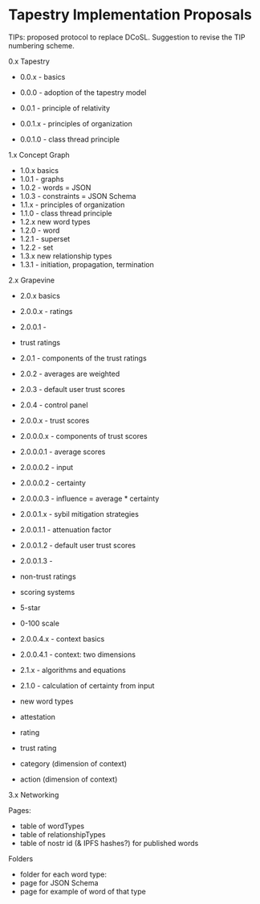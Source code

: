 Tapestry Implementation Proposals
=====

TIPs: proposed protocol to replace DCoSL. Suggestion to revise the TIP numbering scheme.

0.x Tapestry
- 0.0.x - basics
- 0.0.0 - adoption of the tapestry model
- 0.0.1 - principle of relativity

- 0.0.1.x - principles of organization
- 0.0.1.0 - class thread principle

1.x Concept Graph
- 1.0.x basics
- 1.0.1 - graphs
- 1.0.2 - words = JSON
- 1.0.3 - constraints = JSON Schema
- 1.1.x - principles of organization
- 1.1.0 - class thread principle
- 1.2.x new word types
- 1.2.0 - word
- 1.2.1 - superset
- 1.2.2 - set
- 1.3.x new relationship types
- 1.3.1 - initiation, propagation, termination

2.x Grapevine
- 2.0.x basics
- 2.0.0.x - ratings
- 2.0.0.1 -
- trust ratings
- 2.0.1 - components of the trust ratings
- 2.0.2 - averages are weighted
- 2.0.3 - default user trust scores
- 2.0.4 - control panel
- 2.0.0.x - trust scores
- 2.0.0.0.x - components of trust scores
- 2.0.0.0.1 - average scores
- 2.0.0.0.2 - input
- 2.0.0.0.2 - certainty
- 2.0.0.0.3 - influence = average * certainty
- 2.0.0.1.x - sybil mitigation strategies
- 2.0.0.1.1 - attenuation factor
- 2.0.0.1.2 - default user trust scores
- 2.0.0.1.3 -

- non-trust ratings
- scoring systems
- 5-star
- 0-100 scale
  
- 2.0.0.4.x - context basics
- 2.0.0.4.1 - context: two dimensions
- 2.1.x - algorithms and equations
- 2.1.0 - calculation of certainty from input
- new word types
- attestation
- rating
- trust rating
- category (dimension of context)
- action (dimension of context)

3.x Networking

Pages:
- table of wordTypes
- table of relationshipTypes
- table of nostr id (& IPFS hashes?) for published words

Folders
- folder for each word type: 
- page for JSON Schema 
- page for example of word of that type
